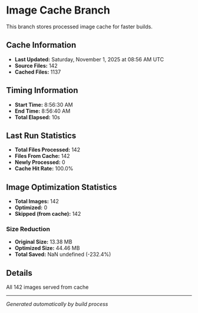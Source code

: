 # Image Cache Branch

This branch stores processed image cache for faster builds.

## Cache Information

- **Last Updated:** Saturday, November 1, 2025 at 08:56 AM UTC
- **Source Files:** 142
- **Cached Files:** 1137

## Timing Information

- **Start Time:** 8:56:30 AM
- **End Time:** 8:56:40 AM
- **Total Elapsed:** 10s

## Last Run Statistics

- **Total Files Processed:** 142
- **Files From Cache:** 142
- **Newly Processed:** 0
- **Cache Hit Rate:** 100.0%

## Image Optimization Statistics

- **Total Images:** 142
- **Optimized:** 0
- **Skipped (from cache):** 142

### Size Reduction
- **Original Size:** 13.38 MB
- **Optimized Size:** 44.46 MB
- **Total Saved:** NaN undefined (-232.4%)

## Details

All 142 images served from cache

---
*Generated automatically by build process*

